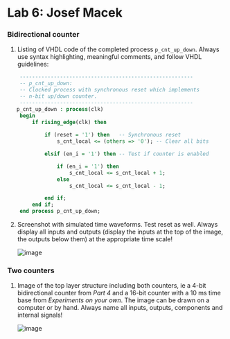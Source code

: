 # Lab 6: Josef Macek

### Bidirectional counter

1. Listing of VHDL code of the completed process `p_cnt_up_down`. Always use syntax highlighting, meaningful comments, and follow VHDL guidelines:

```vhdl
    --------------------------------------------------------
    -- p_cnt_up_down:
    -- Clocked process with synchronous reset which implements
    -- n-bit up/down counter.
    --------------------------------------------------------
   p_cnt_up_down : process(clk)
    begin
        if rising_edge(clk) then
        
            if (reset = '1') then   -- Synchronous reset
                s_cnt_local <= (others => '0'); -- Clear all bits

            elsif (en_i = '1') then -- Test if counter is enabled

                if (en_i = '1') then
                    s_cnt_local <= s_cnt_local + 1;
                else
                    s_cnt_local <= s_cnt_local - 1;

            end if;
        end if;
    end process p_cnt_up_down;
```

2. Screenshot with simulated time waveforms. Test reset as well. Always display all inputs and outputs (display the inputs at the top of the image, the outputs below them) at the appropriate time scale!

   ![image](https://user-images.githubusercontent.com/99491847/160568324-4f93594e-0f23-4044-9f83-0b652b997c2c.png)

### Two counters

1. Image of the top layer structure including both counters, ie a 4-bit bidirectional counter from *Part 4* and a 16-bit counter with a 10 ms time base from *Experiments on your own*. The image can be drawn on a computer or by hand. Always name all inputs, outputs, components and internal signals!

   ![image](https://user-images.githubusercontent.com/99491847/160568390-d0eb4a86-4687-4f99-b34a-823b8aab956f.png)
